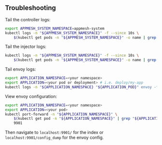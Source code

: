 ## Troubleshooting

Tail the controller logs:

```bash
export APPMESH_SYSTEM_NAMESPACE=appmesh-system
kubectl logs -n "${APPMESH_SYSTEM_NAMESPACE}" -f --since 10s \
    $(kubectl get pods -n "${APPMESH_SYSTEM_NAMESPACE}" -o name | grep controller)
```

Tail the injector logs:
```bash
kubectl logs -n "${APPMESH_SYSTEM_NAMESPACE}" -f --since 10s \
    $(kubectl get pods -n "${APPMESH_SYSTEM_NAMESPACE}" -o name | grep inject)
```

Tail envoy logs:

```bash
export APPLICATION_NAMESPACE=<your namespace>
export APPLICATION=<your pod or deployment> # i.e. deploy/my-app
kubectl logs -n "${APPLICATION_NAMESPACE} "${APPLICATION_POD}" envoy -f --since 10s
```

View envoy configuration:

```bash
export APPLICATION_NAMESPACE=<your namespace>
export APPLICATION=<your pod>
kubectl port-forward -n "${APPLICATION_NAMESPACE}" \
    $(kubectl get pod -n "${APPLICATION_NAMESPACE}" | grep "${APPLICATION}" |awk '{print $1}') \
    9901
```

Then navigate to `localhost:9901/` for the index or `localhost:9901/config_dump` for the envoy config.
